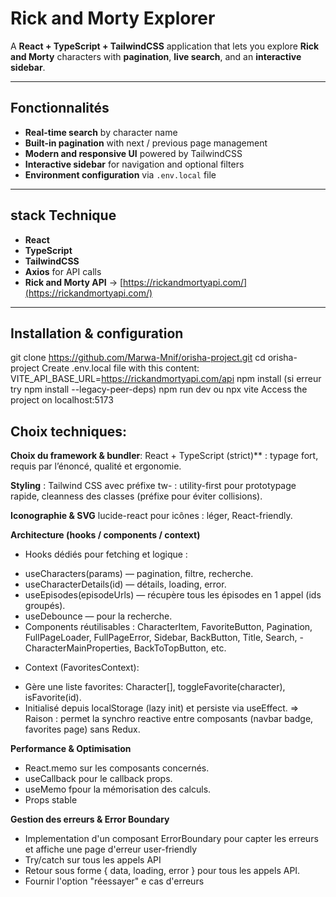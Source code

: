 #  Rick and Morty Explorer

A **React + TypeScript + TailwindCSS** application that lets you explore **Rick and Morty** characters with **pagination**, **live search**, and an **interactive sidebar**.

---

## Fonctionnalités

-  **Real-time search** by character name  
-  **Built-in pagination** with next / previous page management  
-  **Modern and responsive UI** powered by TailwindCSS  
-  **Interactive sidebar** for navigation and optional filters  
-  **Environment configuration** via `.env.local` file  

---

##  stack Technique

- **React**
- **TypeScript**
- **TailwindCSS**
- **Axios** for API calls  
- **Rick and Morty API** → [https://rickandmortyapi.com/](https://rickandmortyapi.com/)

---

##  Installation & configuration

git clone https://github.com/Marwa-Mnif/orisha-project.git
cd orisha-project
Create .env.local file with this content: VITE_API_BASE_URL=https://rickandmortyapi.com/api
npm install (si erreur try npm install --legacy-peer-deps)
npm run dev ou npx vite
Access the project on localhost:5173

## Choix techniques:
**Choix du framework & bundler**: 
React + TypeScript (strict)** : typage fort, requis par l’énoncé, qualité et ergonomie.

**Styling** : 
Tailwind CSS avec préfixe tw- : utility-first pour prototypage rapide, cleanness des classes (préfixe pour éviter collisions).


**Iconographie & SVG**
lucide-react pour icônes : léger, React-friendly.

**Architecture (hooks / components / context)**

* Hooks dédiés pour fetching et logique :
- useCharacters(params) — pagination, filtre, recherche.
- useCharacterDetails(id) — détails, loading, error.
- useEpisodes(episodeUrls) — récupère tous les épisodes en 1 appel (ids groupés).
- useDebounce — pour la recherche.
- Components réutilisables : CharacterItem, FavoriteButton, Pagination, FullPageLoader, FullPageError, Sidebar, BackButton, Title, Search, -  CharacterMainProperties, BackToTopButton, etc.

* Context (FavoritesContext):
- Gère une liste favorites: Character[], toggleFavorite(character), isFavorite(id).
- Initialisé depuis localStorage (lazy init) et persiste via useEffect.
=> Raison : permet la synchro reactive entre composants (navbar badge, favorites page) sans Redux.

**Performance & Optimisation**
- React.memo sur les composants concernés.
- useCallback  pour le callback props.
- useMemo fpour la mémorisation des calculs.
- Props stable


**Gestion des erreurs & Error Boundary**
- Implementation d'un composant ErrorBoundary pour capter les erreurs et affiche une page d'erreur user-friendly
- Try/catch sur tous les appels API 
- Retour sous forme { data, loading, error } pour tous les appels API.
- Fournir l'option "réessayer" e cas d'erreurs

